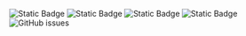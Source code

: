 ![Static Badge](https://img.shields.io/badge/blacklists-60-000000) ![Static Badge](https://img.shields.io/badge/blacklisted-3120207-cc0000) ![Static Badge](https://img.shields.io/badge/whitelisted-2244-00CC00) ![Static Badge](https://img.shields.io/badge/streaming_blacklist-28107-000000) ![GitHub issues](https://img.shields.io/github/issues/fabriziosalmi/blacklists)
